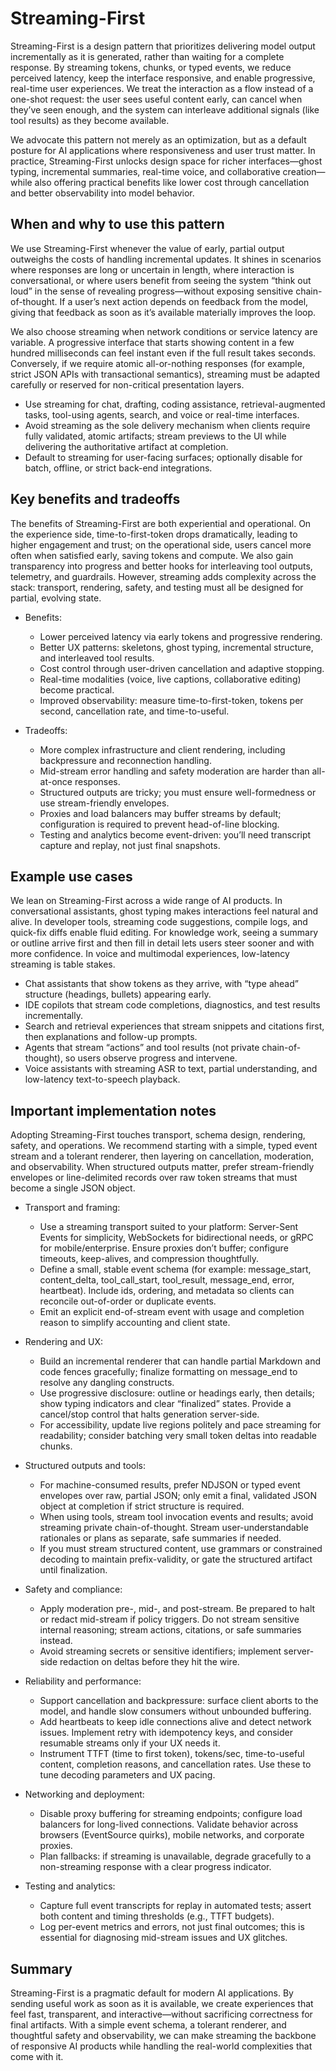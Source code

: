 # Streaming-First

Streaming-First is a design pattern that prioritizes delivering model output incrementally as it is generated, rather than waiting for a complete response. By streaming tokens, chunks, or typed events, we reduce perceived latency, keep the interface responsive, and enable progressive, real-time user experiences. We treat the interaction as a flow instead of a one-shot request: the user sees useful content early, can cancel when they’ve seen enough, and the system can interleave additional signals (like tool results) as they become available.

We advocate this pattern not merely as an optimization, but as a default posture for AI applications where responsiveness and user trust matter. In practice, Streaming-First unlocks design space for richer interfaces—ghost typing, incremental summaries, real-time voice, and collaborative creation—while also offering practical benefits like lower cost through cancellation and better observability into model behavior.

## When and why to use this pattern

We use Streaming-First whenever the value of early, partial output outweighs the costs of handling incremental updates. It shines in scenarios where responses are long or uncertain in length, where interaction is conversational, or where users benefit from seeing the system “think out loud” in the sense of revealing progress—without exposing sensitive chain-of-thought. If a user’s next action depends on feedback from the model, giving that feedback as soon as it’s available materially improves the loop.

We also choose streaming when network conditions or service latency are variable. A progressive interface that starts showing content in a few hundred milliseconds can feel instant even if the full result takes seconds. Conversely, if we require atomic all-or-nothing responses (for example, strict JSON APIs with transactional semantics), streaming must be adapted carefully or reserved for non-critical presentation layers.

- Use streaming for chat, drafting, coding assistance, retrieval-augmented tasks, tool-using agents, search, and voice or real-time interfaces.
- Avoid streaming as the sole delivery mechanism when clients require fully validated, atomic artifacts; stream previews to the UI while delivering the authoritative artifact at completion.
- Default to streaming for user-facing surfaces; optionally disable for batch, offline, or strict back-end integrations.

## Key benefits and tradeoffs

The benefits of Streaming-First are both experiential and operational. On the experience side, time-to-first-token drops dramatically, leading to higher engagement and trust; on the operational side, users cancel more often when satisfied early, saving tokens and compute. We also gain transparency into progress and better hooks for interleaving tool outputs, telemetry, and guardrails. However, streaming adds complexity across the stack: transport, rendering, safety, and testing must all be designed for partial, evolving state.

- Benefits:
  - Lower perceived latency via early tokens and progressive rendering.
  - Better UX patterns: skeletons, ghost typing, incremental structure, and interleaved tool results.
  - Cost control through user-driven cancellation and adaptive stopping.
  - Real-time modalities (voice, live captions, collaborative editing) become practical.
  - Improved observability: measure time-to-first-token, tokens per second, cancellation rate, and time-to-useful.

- Tradeoffs:
  - More complex infrastructure and client rendering, including backpressure and reconnection handling.
  - Mid-stream error handling and safety moderation are harder than all-at-once responses.
  - Structured outputs are tricky; you must ensure well-formedness or use stream-friendly envelopes.
  - Proxies and load balancers may buffer streams by default; configuration is required to prevent head-of-line blocking.
  - Testing and analytics become event-driven: you’ll need transcript capture and replay, not just final snapshots.

## Example use cases

We lean on Streaming-First across a wide range of AI products. In conversational assistants, ghost typing makes interactions feel natural and alive. In developer tools, streaming code suggestions, compile logs, and quick-fix diffs enable fluid editing. For knowledge work, seeing a summary or outline arrive first and then fill in detail lets users steer sooner and with more confidence. In voice and multimodal experiences, low-latency streaming is table stakes.

- Chat assistants that show tokens as they arrive, with “type ahead” structure (headings, bullets) appearing early.
- IDE copilots that stream code completions, diagnostics, and test results incrementally.
- Search and retrieval experiences that stream snippets and citations first, then explanations and follow-up prompts.
- Agents that stream “actions” and tool results (not private chain-of-thought), so users observe progress and intervene.
- Voice assistants with streaming ASR to text, partial understanding, and low-latency text-to-speech playback.

## Important implementation notes

Adopting Streaming-First touches transport, schema design, rendering, safety, and operations. We recommend starting with a simple, typed event stream and a tolerant renderer, then layering on cancellation, moderation, and observability. When structured outputs matter, prefer stream-friendly envelopes or line-delimited records over raw token streams that must become a single JSON object.

- Transport and framing:
  - Use a streaming transport suited to your platform: Server-Sent Events for simplicity, WebSockets for bidirectional needs, or gRPC for mobile/enterprise. Ensure proxies don’t buffer; configure timeouts, keep-alives, and compression thoughtfully.
  - Define a small, stable event schema (for example: message_start, content_delta, tool_call_start, tool_result, message_end, error, heartbeat). Include ids, ordering, and metadata so clients can reconcile out-of-order or duplicate events.
  - Emit an explicit end-of-stream event with usage and completion reason to simplify accounting and client state.

- Rendering and UX:
  - Build an incremental renderer that can handle partial Markdown and code fences gracefully; finalize formatting on message_end to resolve any dangling constructs.
  - Use progressive disclosure: outline or headings early, then details; show typing indicators and clear “finalized” states. Provide a cancel/stop control that halts generation server-side.
  - For accessibility, update live regions politely and pace streaming for readability; consider batching very small token deltas into readable chunks.

- Structured outputs and tools:
  - For machine-consumed results, prefer NDJSON or typed event envelopes over raw, partial JSON; only emit a final, validated JSON object at completion if strict structure is required.
  - When using tools, stream tool invocation events and results; avoid streaming private chain-of-thought. Stream user-understandable rationales or plans as separate, safe summaries if needed.
  - If you must stream structured content, use grammars or constrained decoding to maintain prefix-validity, or gate the structured artifact until finalization.

- Safety and compliance:
  - Apply moderation pre-, mid-, and post-stream. Be prepared to halt or redact mid-stream if policy triggers. Do not stream sensitive internal reasoning; stream actions, citations, or safe summaries instead.
  - Avoid streaming secrets or sensitive identifiers; implement server-side redaction on deltas before they hit the wire.

- Reliability and performance:
  - Support cancellation and backpressure: surface client aborts to the model, and handle slow consumers without unbounded buffering.
  - Add heartbeats to keep idle connections alive and detect network issues. Implement retry with idempotency keys, and consider resumable streams only if your UX needs it.
  - Instrument TTFT (time to first token), tokens/sec, time-to-useful content, completion reasons, and cancellation rates. Use these to tune decoding parameters and UX pacing.

- Networking and deployment:
  - Disable proxy buffering for streaming endpoints; configure load balancers for long-lived connections. Validate behavior across browsers (EventSource quirks), mobile networks, and corporate proxies.
  - Plan fallbacks: if streaming is unavailable, degrade gracefully to a non-streaming response with a clear progress indicator.

- Testing and analytics:
  - Capture full event transcripts for replay in automated tests; assert both content and timing thresholds (e.g., TTFT budgets).
  - Log per-event metrics and errors, not just final outcomes; this is essential for diagnosing mid-stream issues and UX glitches.

## Summary

Streaming-First is a pragmatic default for modern AI applications. By sending useful work as soon as it is available, we create experiences that feel fast, transparent, and interactive—without sacrificing correctness for final artifacts. With a simple event schema, a tolerant renderer, and thoughtful safety and observability, we can make streaming the backbone of responsive AI products while handling the real-world complexities that come with it.